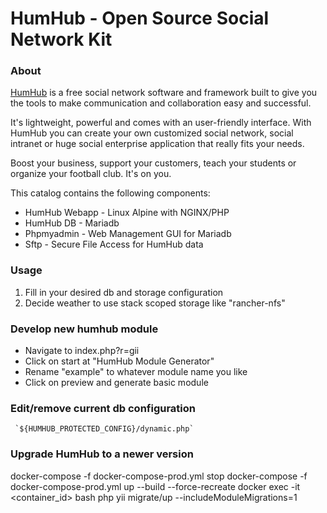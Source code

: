 # HumHub - Open Source Social Network Kit

### About
[HumHub](https://www.humhub.org) is a free social network software and framework built to give you the tools to make communication and collaboration easy and successful.

It's lightweight, powerful and comes with an user-friendly interface. With HumHub you can create your own customized social network, social intranet or huge social enterprise application that really fits your needs.

Boost your business, support your customers, teach your students or organize your football club. It's on you.

This catalog contains the following components:
  * HumHub Webapp - Linux Alpine with NGINX/PHP
  * HumHub DB - Mariadb
  * Phpmyadmin - Web Management GUI for Mariadb
  * Sftp - Secure File Access for HumHub data

### Usage
 1. Fill in your desired db and storage configuration
 2. Decide weather to use stack scoped storage like "rancher-nfs"

### Develop new humhub module
 * Navigate to index.php?r=gii
 * Click on start at "HumHub Module Generator"
 * Rename "example" to whatever module name you like
 * Click on preview and generate basic module

### Edit/remove current db configuration
     `${HUMHUB_PROTECTED_CONFIG}/dynamic.php`

### Upgrade HumHub to a newer version
   docker-compose -f docker-compose-prod.yml stop
   docker-compose -f docker-compose-prod.yml up --build --force-recreate
   docker exec -it <container_id> bash
   php yii migrate/up --includeModuleMigrations=1
